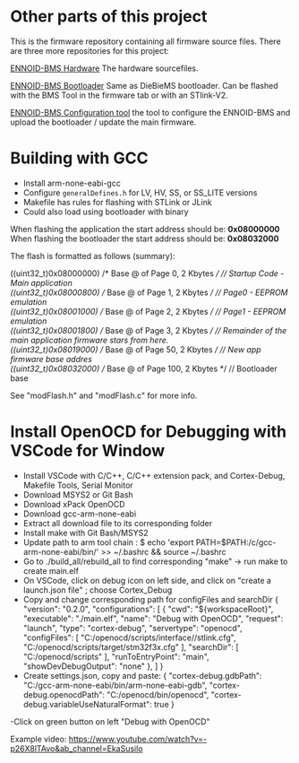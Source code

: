 # Other parts of this project

This is the firmware repository containing all firmware source files. There are three more repositories for this project:

[ENNOID-BMS Hardware](https://github.com/EnnoidMe/ENNOID-BMS) The hardware sourcefiles.

[ENNOID-BMS Bootloader](https://github.com/EnnoidMe/DieBieMS-Bootloader) Same as DieBieMS bootloader. Can be flashed with the BMS Tool in the firmware tab or with an STlink-V2. 

[ENNOID-BMS Configuration tool](https://github.com/EnnoidMe/ENNOID-BMS-Tool) the tool to configure the ENNOID-BMS and upload the bootloader / update the main firmware.


# Building with GCC

- Install arm-none-eabi-gcc
- Configure `generalDefines.h` for LV, HV, SS, or SS_LITE versions
- Makefile has rules for flashing with STLink or JLink
- Could also load using bootloader with binary

When flashing the application the start address should be: <b>0x08000000</b>
When flashing the bootloader the start address should be: <b>0x08032000</b>

The flash is formatted as follows (summary):

((uint32_t)0x08000000) /* Base @ of Page 0, 2 Kbytes */  // Startup Code - Main application<br>
((uint32_t)0x08000800) /* Base @ of Page 1, 2 Kbytes */  // Page0 - EEPROM emulation<br>
((uint32_t)0x08001000) /* Base @ of Page 2, 2 Kbytes */  // Page1 - EEPROM emulation<br>
((uint32_t)0x08001800) /* Base @ of Page 3, 2 Kbytes */  // Remainder of the main application firmware stars from here.<br>
((uint32_t)0x08019000) /* Base @ of Page 50, 2 Kbytes */  // New app firmware base addres<br>
((uint32_t)0x08032000) /* Base @ of Page 100, 2 Kbytes */  // Bootloader base<br>

See "modFlash.h" and "modFlash.c" for more info.

# Install OpenOCD for Debugging with VSCode for Window
- Install VSCode with C/C++, C/C++ extension pack, and Cortex-Debug, Makefile Tools, Serial Monitor
- Download MSYS2 or Git Bash
- Download xPack OpenOCD 
- Download gcc-arm-none-eabi 
- Extract all download file to its corresponding folder
- Install make with Git Bash/MSYS2
- Update path to arm tool chain : $ echo 'export PATH=$PATH:/c/gcc-arm-none-eabi/bin/' >> ~/.bashrc && source ~/.bashrc
- Go to ./build_all/rebuild_all to find corresponding "make" -> run make to create main.elf 
- On VSCode, click on debug icon on left side, and click on "create a launch.json file" ; choose Cortex_Debug
- Copy and change corresponding path for configFiles and searchDir
{
    "version": "0.2.0",
    "configurations": [
        {
            "cwd": "${workspaceRoot}",
            "executable": "./main.elf",
            "name": "Debug with OpenOCD",
            "request": "launch",
            "type": "cortex-debug",
            "servertype": "openocd",
            "configFiles": [
                "C:/openocd/scripts/interface//stlink.cfg",
                "C:/openocd/scripts/target/stm32f3x.cfg"
            ],
            "searchDir": [
                "C:/openocd/scripts"
            ],
            "runToEntryPoint": "main",
            "showDevDebugOutput": "none"
        },
    ]
}
- Create settings.json, copy and paste: 
{
    "cortex-debug.gdbPath": "C:/gcc-arm-none-eabi/bin/arm-none-eabi-gdb",
    "cortex-debug.openocdPath": "C:/openocd/bin/openocd",
    "cortex-debug.variableUseNaturalFormat": true
}

-Click on green button on left "Debug with OpenOCD"

Example video: https://www.youtube.com/watch?v=-p26X8lTAvo&ab_channel=EkaSusilo 